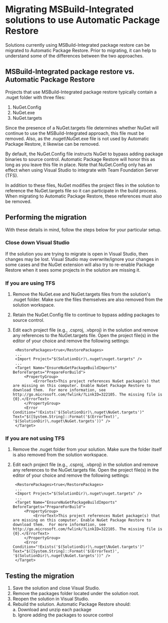 # Migrating MSBuild-Integrated solutions to use Automatic Package Restore

Solutions currently using MSBuild-Integrated package restore can be migrated to Automatic Package Restore. Prior to migrating, it can help to understand some of the differences between the two approaches.

## MSBuild-Integrated package restore vs. Automatic Package Restore
Projects that use MSBuild-Integrated package restore typically contain a .nuget folder with three files:

1. NuGet.Config
1. NuGet.exe
1. NuGet.targets

Since the presence of a NuGet.targets file determines whether NuGet will continue to use the MSBuild-Integrated approach, this file must be removed. Also, as the .nuget\NuGet.exe file is not used by Automatic Package Restore, it likewise can be removed.

By default, the NuGet.Config file instructs NuGet to bypass adding package binaries to source control. Automatic Package Restore will honor this as long as you leave this file in place. Note that NuGet.Config only has an effect when using Visual Studio to integrate with Team Foundation Server (TFS).

In addition to these files, NuGet modifies the project files in the solution to reference the NuGet.targets file so it can participate in the build process. When migrating to Automatic Package Restore, these references must also be removed.

## Performing the migration

With these details in mind, follow the steps below for your particular setup.

### Close down Visual Studio
If the solution you are trying to migrate is open in Visual Studio, then changes may be lost. Visual Studio may overwrite/ignore your changes in some cases and the NuGet extension will also try to re-enable Package Restore when it sees some projects in the solution are missing it.

### If you are using TFS

1. Remove the NuGet.exe and NuGet.targets files from the solution's .nuget folder. Make sure the files themselves are also removed from the solution workspace.
2. Retain the NuGet.Config file to continue to bypass adding packages to source control.
3. Edit each project file (e.g., .csproj, .vbproj) in the solution and remove any references to the NuGet.targets file. Open the project file(s) in the editor of  your choice and remove the following settings:

        <RestorePackages>true</RestorePackages>  
        ...
        <Import Project="$(SolutionDir)\.nuget\nuget.targets" />  
        ...
        <Target Name="EnsureNuGetPackageBuildImports" BeforeTargets="PrepareForBuild">  
            <PropertyGroup>
                <ErrorText>This project references NuGet package(s) that are missing on this computer. Enable NuGet Package Restore to download them.  For more information, see http://go.microsoft.com/fwlink/?LinkID=322105. The missing file is {0}.</ErrorText>
            </PropertyGroup>
            <Error Condition="!Exists('$(SolutionDir)\.nuget\NuGet.targets')" Text="$([System.String]::Format('$(ErrorText)', '$(SolutionDir)\.nuget\NuGet.targets'))" />
        </Target>


### If you are not using TFS

1. Remove the .nuget folder from your solution. Make sure the folder itself is also removed from the solution workspace.
2. Edit each project file (e.g., .csproj, .vbproj) in the solution and remove any references to the NuGet.targets file. Open the project file(s) in the editor of  your choice and remove the following settings:

        <RestorePackages>true</RestorePackages>  
        ...
        <Import Project="$(SolutionDir)\.nuget\nuget.targets" />  
        ...
        <Target Name="EnsureNuGetPackageBuildImports" BeforeTargets="PrepareForBuild">  
            <PropertyGroup>
                <ErrorText>This project references NuGet package(s) that are missing on this computer. Enable NuGet Package Restore to download them.  For more information, see http://go.microsoft.com/fwlink/?LinkID=322105. The missing file is {0}.</ErrorText>
            </PropertyGroup>
            <Error Condition="!Exists('$(SolutionDir)\.nuget\NuGet.targets')" Text="$([System.String]::Format('$(ErrorText)', '$(SolutionDir)\.nuget\NuGet.targets'))" />
        </Target>

## Testing the migration

1. Save the solution and close Visual Studio.
1. Remove the packages folder located under the solution root.
1. Reopen the solution in Visual Studio.
1. Rebuild the solution. Automatic Package Restore should:  
    a. Download and unzip each package  
    b. Ignore adding the packages to source control
